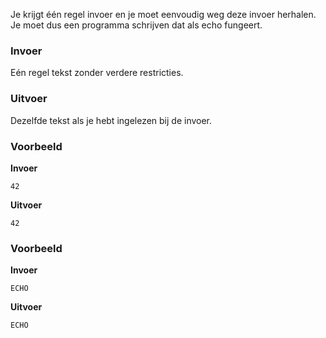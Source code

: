 Je krijgt één regel invoer en je moet eenvoudig weg deze invoer herhalen. Je moet dus een programma schrijven dat als echo fungeert.

### Invoer

Eén regel tekst zonder verdere restricties.

### Uitvoer

Dezelfde tekst als je hebt ingelezen bij de invoer.

### Voorbeeld

**Invoer**

    42

**Uitvoer**

    42

### Voorbeeld

**Invoer**

    ECHO

**Uitvoer**

    ECHO
